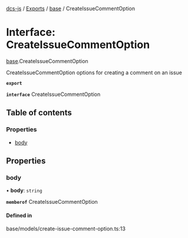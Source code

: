 [dcs-js](../README.md) / [Exports](../modules.md) / [base](../modules/base.md) / CreateIssueCommentOption

# Interface: CreateIssueCommentOption

[base](../modules/base.md).CreateIssueCommentOption

CreateIssueCommentOption options for creating a comment on an issue

**`export`**

**`interface`** CreateIssueCommentOption

## Table of contents

### Properties

- [body](base.CreateIssueCommentOption.md#body)

## Properties

### <a id="body" name="body"></a> body

• **body**: `string`

**`memberof`** CreateIssueCommentOption

#### Defined in

base/models/create-issue-comment-option.ts:13
